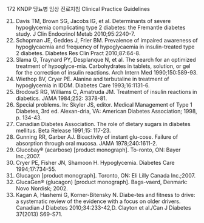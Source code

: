 172
KNDP 당뇨병 임상 진료지침 Clinical Practice Guidelines

21. Davis TM, Brown SG, Jacobs IG, et al. Determinants of severe hypoglycemia complicating type 2 diabetes: the Fremantle diabetes study. J Clin Endocrinol Metab 2010;95:2240-7.
22. Schopman JE, Geddes J, Frier BM. Prevalence of impaired awareness of hypoglycaemia and frequency of hypoglycaemia in insulin-treated type 2 diabetes. Diabetes Res Clin Pract 2010;87:64-8.
23. Slama G, Traynard PY, Desplanque N, et al. The search for an optimized treatment of hypoglyce-mia. Carbohydrates in tablets, solution, or gel for the correction of insulin reactions. Arch Intern Med 1990;150:589-93.
24. Wiethop BV, Cryer PE. Alanine and terbutaline in treatment of hypoglycemia in IDDM. Diabetes Care 1993;16:1131-6.
25. BrodowS RG, Williams C, Amatruda JM. Treatment of insulin reactions in diabetics. JAMA 1984;252: 3378-81.
26. Special problems. In: Skyler JS, editor. Medical Management of Type 1 Diabetes, 3rd ed. Alexan-dria, VA: American Diabetes Association; 1998, p. 134-43.
27. Canadian Diabetes Association. The role of dietary sugars in diabetes mellitus. Beta Release 1991;15: 117-23.
28. Gunning RR, Garber AJ. Bioactivity of instant glu-cose. Failure of absorption through oral mucosa. JAMA 1978;240:1611-2.
29. Glucobay® (acarbose) [product monograph]. To-ronto, ON: Bayer Inc.;2007.
30. Cryer PE, Fisher JN, Shamoon H. Hypoglycemia. Diabetes Care 1994;17:734-55.
31. Glucagon [product monograph]. Toronto, ON: Eli Lilly Canada Inc.;2007.
32. GlucaGen® (glucagon) [product monograph]. Bags-vaerd, Denmark: Novo Nordisk; 2002.
33. Kagan A, Hashemi G, Korner-Bitensky N. Diabe-tes and fitness to drive: a systematic review of the evidence with a focus on older drivers. Canadian J Diabetes 2010;34:233-42,D. Clayton et al./Can J Diabetes 37(2013) S69-S71.